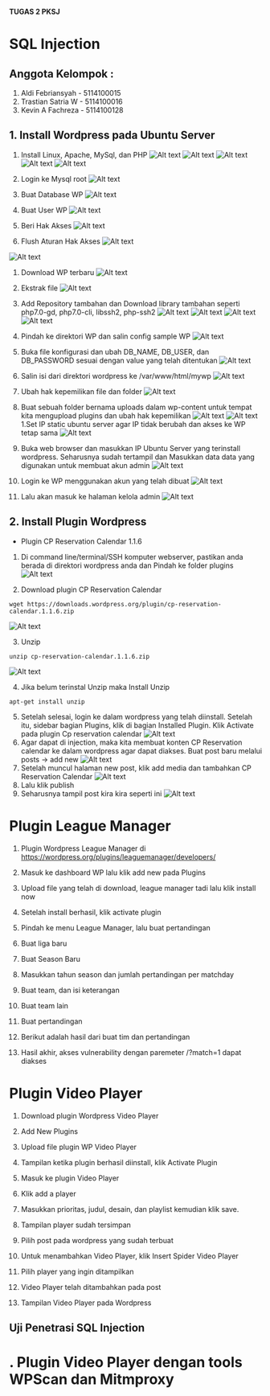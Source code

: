 <b> TUGAS 2 PKSJ </b>
# SQL Injection

## Anggota Kelompok :
1. Aldi Febriansyah - 5114100015
1. Trastian Satria W - 5114100016
1. Kevin A Fachreza - 5114100128



## 1. Install Wordpress pada Ubuntu Server
1. Install Linux, Apache, MySql, dan PHP
![Alt text](https://github.com/kevinfachreza/pksj/blob/master/tugas-2/SS/apache_install/1.PNG?raw=true)
![Alt text](https://github.com/kevinfachreza/pksj/blob/master/tugas-2/SS/apache_install/2.PNG?raw=true)
![Alt text](https://github.com/kevinfachreza/pksj/blob/master/tugas-2/SS/apache_install/3.PNG?raw=true)
![Alt text](https://github.com/kevinfachreza/pksj/blob/master/tugas-2/SS/apache_install/4.PNG?raw=true)
![Alt text](https://github.com/kevinfachreza/pksj/blob/master/tugas-2/SS/apache_install/5.PNG?raw=true)

1. Login ke Mysql root
![Alt text](https://github.com/kevinfachreza/pksj/blob/master/tugas-2/SS/make_sql_db/new1.PNG?raw=true)
1. Buat Database WP
![Alt text](https://github.com/kevinfachreza/pksj/blob/master/tugas-2/SS/make_sql_db/new2.PNG?raw=true)
1. Buat User WP
![Alt text](https://github.com/kevinfachreza/pksj/blob/master/tugas-2/SS/make_sql_db/new3.PNG?raw=true)
1. Beri Hak Akses
![Alt text](https://github.com/kevinfachreza/pksj/blob/master/tugas-2/SS/make_sql_db/new4.PNG?raw=true)
1. Flush Aturan Hak Akses
![Alt text](https://github.com/kevinfachreza/pksj/blob/master/tugas-2/SS/make_sql_db/new5.PNG?raw=true)

![Alt text]()
1. Download WP terbaru
![Alt text](https://github.com/kevinfachreza/pksj/blob/master/tugas-2/SS/install_wordpress/1.PNG?raw=true)
1. Ekstrak file
![Alt text](https://github.com/kevinfachreza/pksj/blob/master/tugas-2/SS/install_wordpress/2.PNG?raw=true)
1. Add Repository tambahan dan Download library tambahan seperti php7.0-gd, php7.0-cli, libssh2, php-ssh2
![Alt text](https://github.com/kevinfachreza/pksj/blob/master/tugas-2/SS/install_wordpress/5.PNG?raw=true)
![Alt text](https://github.com/kevinfachreza/pksj/blob/master/tugas-2/SS/install_wordpress/7.PNG?raw=true)
![Alt text](https://github.com/kevinfachreza/pksj/blob/master/tugas-2/SS/install_wordpress/8.PNG?raw=true)
![Alt text](https://github.com/kevinfachreza/pksj/blob/master/tugas-2/SS/install_wordpress/9.PNG?raw=true)
1. Pindah ke direktori WP dan salin config sample WP
![Alt text](https://github.com/kevinfachreza/pksj/blob/master/tugas-2/SS/wp_conf/new1.PNG?raw=true)
1. Buka file konfigurasi dan ubah DB_NAME, DB_USER, dan DB_PASSWORD sesuai dengan value yang telah ditentukan
![Alt text](https://github.com/kevinfachreza/pksj/blob/master/tugas-2/SS/wp_conf/new2.PNG?raw=true)
1. Salin isi dari direktori wordpress ke /var/www/html/mywp
![Alt text](https://github.com/kevinfachreza/pksj/blob/master/tugas-2/SS/wp_conf/new3.PNG?raw=true)
1. Ubah hak kepemilikan file dan folder
![Alt text](https://github.com/kevinfachreza/pksj/blob/master/tugas-2/SS/wp_conf/new4.PNG?raw=true)
1. Buat sebuah folder bernama uploads dalam wp-content untuk tempat kita mengupload plugins dan ubah hak kepemilikan
![Alt text](https://github.com/kevinfachreza/pksj/blob/master/tugas-2/SS/wp_conf/new5.1.PNG?raw=true)
![Alt text](https://github.com/kevinfachreza/pksj/blob/master/tugas-2/SS/wp_conf/new5.2.PNG?raw=true)
1.Set IP static ubuntu server agar IP tidak berubah dan akses ke WP tetap sama
![Alt text](https://github.com/kevinfachreza/pksj/blob/master/tugas-2/SS/wp_conf/set%20static%20ip.PNG?raw=true
)

1. Buka web browser dan masukkan IP Ubuntu Server yang terinstall wordpress. Seharusnya sudah tertampil dan Masukkan data data yang digunakan untuk membuat akun admin
![Alt text](https://github.com/kevinfachreza/pksj/blob/master/tugas-2/SS/wp_conf/6.PNG?raw=true)
1. Login ke WP menggunakan akun yang telah dibuat
![Alt text](https://github.com/kevinfachreza/pksj/blob/master/tugas-2/SS/wp_conf/8.PNG?raw=true)
1. Lalu akan masuk ke halaman kelola admin
![Alt text](https://github.com/kevinfachreza/pksj/blob/master/tugas-2/SS/wp_conf/new9.PNG?raw=true)

## 2. Install Plugin Wordpress
- Plugin CP Reservation Calendar 1.1.6
1. Di command line/terminal/SSH komputer webserver, pastikan anda berada di direktori wordpress anda dan Pindah ke folder plugins
![Alt text](https://github.com/kevinfachreza/pksj/blob/master/tugas-2/assets/instalasi-plugin/1.PNG?raw=true)

2. Download plugin CP Reservation Calendar 
```
wget https://downloads.wordpress.org/plugin/cp-reservation-calendar.1.1.6.zip
```
![Alt text](https://github.com/kevinfachreza/pksj/blob/master/tugas-2/assets/instalasi-plugin/2.PNG?raw=true)

3. Unzip

```
unzip cp-reservation-calendar.1.1.6.zip
```
![Alt text](https://github.com/kevinfachreza/pksj/blob/master/tugas-2/assets/instalasi-plugin/3.PNG?raw=true)

4. Jika belum terinstal Unzip maka Install Unzip 
```
apt-get install unzip
```

5. Setelah selesai, login ke dalam wordpress yang telah diinstall. Setelah itu, sidebar bagian Plugins, klik di bagian Installed Plugin. Klik Activate pada plugin Cp reservation calendar
![Alt text](https://github.com/kevinfachreza/pksj/blob/master/tugas-2/assets/instalasi-plugin/4%20activate%20this.PNG?raw=true)
6. Agar dapat di injection, maka kita membuat konten CP Reservation calendar ke dalam wordpress agar dapat diakses. Buat post baru melalui posts -> add new
![Alt text](https://github.com/kevinfachreza/pksj/blob/master/tugas-2/assets/instalasi-plugin/tanda%20activated.PNG?raw=true)
9. Setelah muncul halaman new post, klik add media dan tambahkan CP Reservation Calendar
![Alt text](https://github.com/kevinfachreza/pksj/blob/master/tugas-2/assets/instalasi-plugin/ne%20post.PNG?raw=true)
10. Lalu klik publish
11. Seharusnya tampil post kira kira seperti ini
![Alt text](https://github.com/kevinfachreza/pksj/blob/master/tugas-2/assets/instalasi-plugin/post%20this.PNG?raw=true)

# Plugin League Manager

1. Plugin Wordpress League Manager di https://wordpress.org/plugins/leaguemanager/developers/

2. Masuk ke dashboard WP lalu klik add new pada Plugins

3. Upload file yang telah di download, league manager tadi lalu klik install now

4. Setelah install berhasil, klik activate plugin

5. Pindah ke menu League Manager, lalu buat pertandingan

6. Buat liga baru

7. Buat Season Baru

8. Masukkan tahun season dan jumlah pertandingan per matchday

9. Buat team, dan isi keterangan

10. Buat team lain

11. Buat pertandingan

12. Berikut adalah hasil dari buat tim dan pertandingan

13. Hasil akhir, akses vulnerability dengan paremeter /?match=1 dapat diakses

# Plugin Video Player

1. Download plugin Wordpress Video Player

2. Add New Plugins

3. Upload file plugin WP Video Player

4. Tampilan ketika plugin berhasil diinstall, klik Activate Plugin

5. Masuk ke plugin Video Player

6. Klik add a player

7. Masukkan prioritas, judul, desain, dan playlist kemudian klik save.

8. Tampilan player sudah tersimpan

9. Pilih post pada wordpress yang sudah terbuat

10. Untuk menambahkan Video Player, klik Insert Spider Video Player

11. Pilih player yang ingin ditampilkan

12. Video Player telah ditambahkan pada post

13. Tampilan Video Player pada Wordpress

## Uji Penetrasi SQL Injection

# . Plugin Video Player dengan tools WPScan dan Mitmproxy

